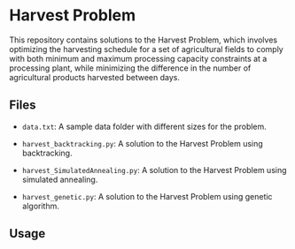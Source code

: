 # Harvest Problem

This repository contains solutions to the Harvest Problem, which involves optimizing the harvesting schedule for a set of agricultural fields to comply with both minimum and maximum processing capacity constraints at a processing plant, while minimizing the difference in the number of agricultural products harvested between days.

## Files

- `data.txt`: A sample data folder with different sizes for the problem.

- `harvest_backtracking.py`: A solution to the Harvest Problem using backtracking.

- `harvest_SimulatedAnnealing.py`: A solution to the Harvest Problem using simulated annealing.

- `harvest_genetic.py`: A solution to the Harvest Problem using genetic algorithm.

## Usage



